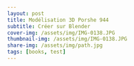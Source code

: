 ```yaml
---
layout: post
title: Modélisation 3D Porshe 944
subtitle: Créer sur Blender
cover-img: /assets/img/IMG-0138.JPG
thumbnail-img: /assets/img/IMG-0138.JPG
share-img: /assets/img/path.jpg
tags: [books, test]
---
```


